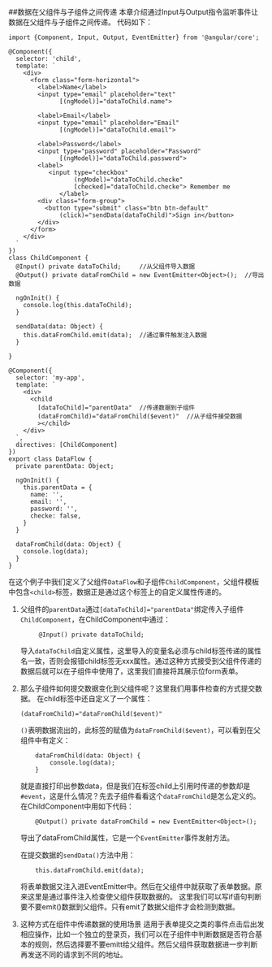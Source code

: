 ##数据在父组件与子组件之间传递
本章介绍通过Input与Output指令监听事件让数据在父组件与子组件之间传递。
代码如下：
```
import {Component, Input, Output, EventEmitter} from '@angular/core';

@Component({
  selector: 'child',
  template: `
    <div>
      <form class="form-horizontal">
        <label>Name</label>
        <input type="email" placeholder="text"
              [(ngModel)]="dataToChild.name">

        <label>Email</label>
        <input type="email" placeholder="Email"
              [(ngModel)]="dataToChild.email">

        <label>Password</label>
        <input type="password" placeholder="Password"
              [(ngModel)]="dataToChild.password">
        <label>
           <input type="checkbox"
                  (ngModel)="dataToChild.checke"
                  [checked]="dataToChild.checke"> Remember me
              </label>
        <div class="form-group">
          <button type="submit" class="btn btn-default"
              (click)="sendData(dataToChild)">Sign in</button>
        </div>
      </form>
    </div>
  `
})
class ChildComponent {
  @Input() private dataToChild;     //从父组件导入数据
  @Output() private dataFromChild = new EventEmitter<Object>();  //导出数据

  ngOnInit() {
    console.log(this.dataToChild);
  }

  sendData(data: Object) {
    this.dataFromChild.emit(data);  //通过事件触发注入数据
  }

}

@Component({
  selector: 'my-app',
  template: `
    <div>
      <child
        [dataToChild]="parentData"  //传递数据到子组件
        (dataFromChild)="dataFromChild($event)"  //从子组件接受数据
        ></child>
    </div>
  `,
  directives: [ChildComponent]
})
export class DataFlow {
  private parentData: Object;

  ngOnInit() {
    this.parentData = {
      name: '',
      email: '',
      password: '',
      checke: false,
    }
  }

  dataFromChild(data: Object) {
    console.log(data);
  }
}
```

在这个例子中我们定义了父组件`DataFlow`和子组件`ChildComponent`，父组件模板中包含`<child>`标签，数据正是通过这个标签上的自定义属性传递的。
1. 父组件的`parentData`通过`[dataToChild]="parentData"`绑定传入子组件 `ChildComponent`，在ChildComponent中通过：
    ```
         @Input() private dataToChild;
    ```
    导入`dataToChild`自定义属性，这里导入的变量名必须与child标签传递的属性名一致，否则会报错child标签无xxx属性。通过这种方式接受到父组件传递的数据后就可以在子组件中使用了，这里我们直接将其展示位form表单。

2. 那么子组件如何提交数据变化到父组件呢？这里我们用事件检查的方式提交数据。
    在child标签中还自定义了一个属性：
    ```
    (dataFromChild)="dataFromChild($event)"
    ```
    `()`表明数据流出的，此标签的赋值为`dataFromChild($event)`，可以看到在父组件中有定义：
    ```
        dataFromChild(data: Object) {
            console.log(data);
        }
    ```
    就是直接打印出参数data，但是我们在标签child上引用时传递的参数却是`#event`，这是什么情况？先去子组件看看这个`dataFromChild`是怎么定义的。
    在ChildComponent中用如下代码：
    ```
        @Output() private dataFromChild = new EventEmitter<Object>();
    ```
    导出了dataFromChild属性，它是一个`EventEmitter`事件发射方法。

   在提交数据的`sendData()`方法中用：

    ```
        this.dataFromChild.emit(data);
    ```
    将表单数据又注入进EventEmitter中。然后在父组件中就获取了表单数据。原来这里是通过事件注入检查使父组件获取数据的。 这里我们可以写if语句判断要不要emit()数据到父组件。只有emit了数据父组件才会检测到数据。

3. 这种方式在组件中传递数据的使用场景
    适用于表单提交之类的事件点击后出发相应操作，比如一个独立的登录页，我们可以在子组件中判断数据是否符合基本的规则，然后选择要不要emitt给父组件。然后父组件获取数据进一步判断再发送不同的请求到不同的地址。